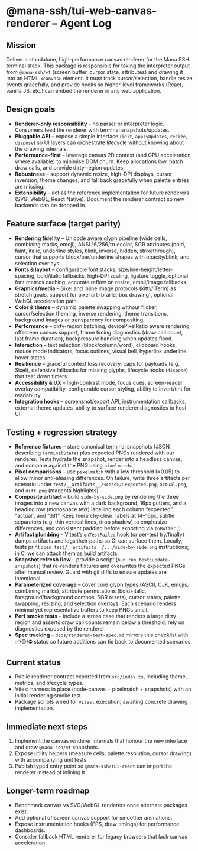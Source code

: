 # @mana-ssh/tui-web-canvas-renderer – Agent Log

## Mission

Deliver a standalone, high-performance canvas renderer for the Mana SSH terminal stack. This package is responsible for taking the interpreter output from `@mana-ssh/vt` (screen buffer, cursor state, attributes) and drawing it into an HTML `<canvas>` element. It must track cursor/selection, handle resize events gracefully, and provide hooks so higher-level frameworks (React, vanilla JS, etc.) can embed the renderer in any web application.

## Design goals

- **Renderer-only responsibility** – no parser or interpreter logic. Consumers feed the renderer with terminal snapshots/updates.
- **Pluggable API** – expose a simple interface (`init`, `applyUpdates`, `resize`, `dispose`) so UI layers can orchestrate lifecycle without knowing about the drawing internals.
- **Performance-first** – leverage canvas 2D context (and GPU acceleration where available) to minimise DOM churn. Keep allocations low, batch draw calls, and provide dirty-region updates.
- **Robustness** – support dynamic resize, high-DPI displays, cursor inversion, theme changes, and fall back gracefully when palette entries are missing.
- **Extensibility** – act as the reference implementation for future renderers (SVG, WebGL, React Native). Document the renderer contract so new backends can be dropped in.

## Feature surface (target parity)

- **Rendering fidelity** – Unicode aware glyph pipeline (wide cells, combining marks, emoji), ANSI 16/256/truecolor, SGR attributes (bold, faint, italic, underline styles, blink, inverse, hidden, strikethrough), cursor that supports block/bar/underline shapes with opacity/blink, and selection overlays.
- **Fonts & layout** – configurable font stacks, size/line-height/letter-spacing, bold/italic fallbacks, high-DPI scaling, ligature toggle, optional font metrics caching, accurate reflow on resize, emoji/image fallbacks.
- **Graphics/media** – Sixel and inline image protocols (kitty/iTerm) as stretch goals, support for pixel art (braille, box drawing), optional WebGL acceleration path.
- **Color & theme** – dynamic palette swapping without flicker, cursor/selection theming, inverse rendering, theme transitions, background images or transparency for compositing.
- **Performance** – dirty-region batching, devicePixelRatio aware rendering, offscreen canvas support, frame timing diagnostics (draw call count, last frame duration), backpressure handling when updates flood.
- **Interaction** – text selection (block/column/word), clipboard hooks, mouse mode indicators, focus outlines, visual bell, hyperlink underline hover states.
- **Resilience** – graceful context loss recovery, caps for payloads (e.g. Sixel), defensive fallbacks for missing glyphs, lifecycle hooks (`dispose`) that tear down timers.
- **Accessibility & UX** – high-contrast mode, focus cues, screen-reader overlay compatibility, configurable cursor styling, ability to invert/tint for readability.
- **Integration hooks** – screenshot/export API, instrumentation callbacks, external theme updates, ability to surface renderer diagnostics to host UI.

## Testing + regression strategy

- **Reference fixtures** – store canonical terminal snapshots (JSON describing `TerminalState`) plus expected PNGs rendered with our renderer. Tests hydrate the snapshot, render into a headless canvas, and compare against the PNG using `pixelmatch`.
- **Pixel comparisons** – use `pixelmatch` with a low threshold (≈0.05) to allow minor anti-aliasing differences. On failure, write three artifacts per scenario under `test/__artifacts__/<case>/`: `expected.png`, `actual.png`, and `diff.png` (magenta highlights).
- **Composite artifact** – build `side-by-side.png` by rendering the three images into a new canvas with a dark background, 16px gutters, and a heading row (monospace text) labelling each column “expected”, “actual”, and “diff”. Keep hierarchy clear: labels at 14–16px, subtle separators (e.g. thin vertical lines, drop shadow) to emphasize differences, and consistent padding before exporting via `toBuffer()`.
- **Artifact plumbing** – Vitest’s `onTestFailed` hook (or per-test try/finally) dumps artifacts and logs their paths so CI can surface them. Locally, tests print `open test/__artifacts__/.../side-by-side.png` instructions; in CI we can attach them as build artifacts.
- **Snapshot refresh flow** – provide a script (`bun run test:update-snapshots`) that re-renders fixtures and overwrites the expected PNGs after manual review. Guard with git diffs to ensure updates are intentional.
- **Parameterized coverage** – cover core glyph types (ASCII, CJK, emojis, combining marks), attribute permutations (bold+italic, foreground/background combos, SGR resets), cursor states, palette swapping, resizing, and selection overlays. Each scenario renders minimal yet representative buffers to keep PNGs small.
- **Perf smoke tests** – include a stress case that renders a large dirty region and asserts draw call counts remain below a threshold; rely on diagnostics exposed by the renderer.
- **Spec tracking** – `docs/renderer-test-spec.md` mirrors this checklist with ✅/🟡/⛔️ status so future additions can tie back to documented scenarios.

## Current status

- Public renderer contract exported from `src/index.ts`, including theme, metrics, and lifecycle types.
- Vitest harness in place (node-canvas + pixelmatch + snapshots) with an initial rendering smoke test.
- Package scripts wired for `vitest` execution; awaiting concrete drawing implementation.

## Immediate next steps

1. Implement the canvas renderer internals that honour the new interface and draw `@mana-ssh/vt` snapshots.
2. Expose utility helpers (measure cells, palette resolution, cursor drawing) with accompanying unit tests.
3. Publish typed entry point so `@mana-ssh/tui-react` can import the renderer instead of inlining it.

## Longer-term roadmap

- Benchmark canvas vs SVG/WebGL renderers once alternate packages exist.
- Add optional offscreen canvas support for smoother animations.
- Expose instrumentation hooks (FPS, draw timings) for performance dashboards.
- Consider fallback HTML renderer for legacy browsers that lack canvas acceleration.
